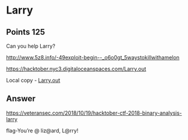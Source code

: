 # Larry

## Points 125

Can you help Larry?

http://www.5z8.info/-49exploit-begin--_o6o0gt_5waystokillwithamelon

https://hacktober.nyc3.digitaloceanspaces.com/Larry.out

Local copy - [Larry.out](bin/Larry.out)

## Answer

https://veteransec.com/2018/10/19/hacktober-ctf-2018-binary-analysis-larry

flag-You’re @ liz@ard, L@rry!

